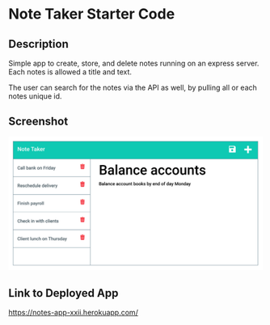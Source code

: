 # Note Taker Starter Code

## Description
Simple app to create, store, and delete notes running on an express server. Each notes is allowed a title and text.

The user can search for the notes via the API as well, by pulling all or each notes unique id.

## Screenshot
![image](./Develop/public/assets/11-express-homework-demo-02.png)

## Link to Deployed App
https://notes-app-xxii.herokuapp.com/